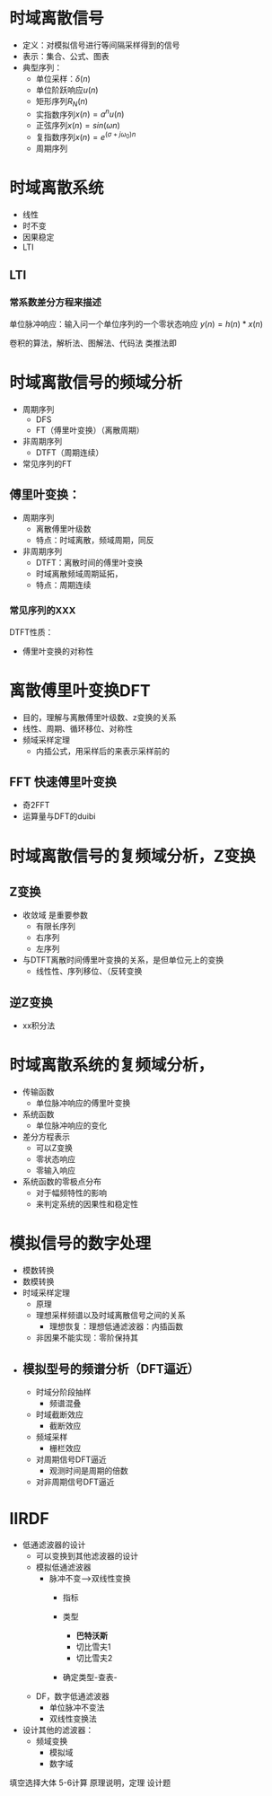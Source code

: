 # 时域离散信号
- 定义：对模拟信号进行等间隔采样得到的信号
- 表示：集合、公式、图表
- 典型序列：
  - 单位采样：$\delta(n)$
  - 单位阶跃响应$u(n)$
  - 矩形序列$R_N(n)$
  - 实指数序列$x(n)=a^nu(n)$
  - 正弦序列$x(n)=sin(\omega n)$
  - 复指数序列$x(n)=e^{(\sigma +j\omega_0)n}$
  - 周期序列

# 时域离散系统
- 线性
- 时不变
- 因果稳定
- LTI

## LTI 
### 常系数差分方程来描述

单位脉冲响应：输入问一个单位序列的一个零状态响应
$y(n)=h(n)*x(n)$

卷积的算法，解析法、图解法、代码法
类推法即

# 时域离散信号的频域分析
- 周期序列
  - DFS
  - FT（傅里叶变换）（离散周期）
- 非周期序列
  - DTFT（周期连续）
- 常见序列的FT

## 傅里叶变换：
- 周期序列
    - 离散傅里叶级数
    - 特点：时域离散，频域周期，同反
- 非周期序列
    - DTFT：离散时间的傅里叶变换
    - 时域离散频域周期延拓，
    - 特点：周期连续
### 常见序列的XXX
DTFT性质：
- 傅里叶变换的对称性

# 离散傅里叶变换DFT
- 目的，理解与离散傅里叶级数、z变换的关系
- 线性、周期、循环移位、对称性
- 频域采样定理
    - 内插公式，用采样后的来表示采样前的
## FFT 快速傅里叶变换
- 奇2FFT
- 运算量与DFT的duibi

# 时域离散信号的复频域分析，Z变换

## Z变换
- 收敛域 是重要参数
    - 有限长序列
    - 右序列
    - 左序列
- 与DTFT离散时间傅里叶变换的关系，是但单位元上的变换
    - 线性性、序列移位、（反转变换
## 逆Z变换
- xx积分法


# 时域离散系统的复频域分析，
- 传输函数
    - 单位脉冲响应的傅里叶变换
- 系统函数
    - 单位脉冲响应的变化
- 差分方程表示
    - 可以Z变换
    - 零状态响应
    - 零输入响应
- 系统函数的零极点分布
    - 对于幅频特性的影响
    - 来判定系统的因果性和稳定性

# 模拟信号的数字处理
- 模数转换
- 数模转换
- 时域采样定理
    - 原理
    - 理想采样频谱以及时域离散信号之间的关系
        - 理想恢复：理想低通滤波器：内插函数
    - 非因果不能实现：零阶保持其
- 模拟型号的频谱分析（DFT逼近）
    - 
    - 时域分阶段抽样
      - 频谱混叠
    - 时域截断效应
      - 截断效应
    - 频域采样
      - 栅栏效应
    - 对周期信号DFT逼近
      - 观测时间是周期的倍数
    - 对非周期信号DFT逼近
# IIRDF
- 低通滤波器的设计
    - 可以变换到其他滤波器的设计
    - 模拟低通滤波器
      - 脉冲不变——>双线性变换
        - 指标
        - 类型
            - **巴特沃斯**
            - 切比雪夫1
            - 切比雪夫2

        - 确定类型-查表-
    - DF，数字低通滤波器
        - 单位脉冲不变法
        - 双线性变换法
- 设计其他的滤波器：
    - 频域变换
        - 模拟域
        - 数字域

填空选择大体
5-6计算
原理说明，定理
设计题